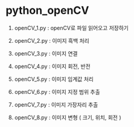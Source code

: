 # python_openCV

1. openCV_1.py : openCV로 파일 읽어오고 저장하기

2. openCV_2.py : 이미지 흑백 처리

3. openCV_3.py : 이미지 연결

4. openCV_4.py : 이미지 회전, 반전

5. openCV_5.py : 이미지 임계값 처리

6. openCV_6.py : 이미지 지정 범위 추출

7. openCV_7.py : 이미지 가장자리 추출

8. openCV_8.py : 이미지 변형 ( 크기, 위치, 회전 )
